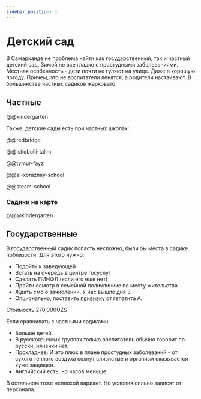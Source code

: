 ```yaml
---
sidebar_position: 1
---
```


# Детский сад

В Самарканде не проблема найти как государственный, так и частный детский сад.
Зимой не все гладко с простудными заболеваниями. Местная особенность - дети
почти не гуляют на улице. Даже в хорошую погоду. Причем, это не воспитатели
ленятся, а родители настаивают. В большинстве частных садиков жарковато.

## Частные

@@kindergarten

Также, детские сады есть при частных школах:

@@redbridge

@@istiqbolli-talim

@@tymur-fayz

@@al-xorazmiy-school

@@steam-school

### Садики на карте

@@@kindergarten

## Государственные

В государственный садик попасть несложно, были бы места в садике поблизости. Для
этого нужно:

- Подойти к заведующей
- Встать на очередь в центре госуслуг
- Сделать ПИНФЛ (если его еще нет)
- Пройти осмотр в семейной поликлинике по месту жительства
- Ждать смс о зачислении. У нас вышло дня 3.
- Опционально, поставить [прививку](../services/medicine.md#вакцинация) от
  гепатита А.

Стоимость 270,000UZS

Если сравнивать с частными садиками:

- Больше детей.
- В русскоязычных группах только воспитатель обычно говорит по-русски, нянечки
  нет.
- Прохладнее. И это плюс в плане простудных заболеваний - от сухого теплого
  воздуха сохнут слизистые и организм оказывается хуже защищен.
- Английский есть, но часов меньше.

В остальном тоже неплохой вариант. Но условия сильно зависят от персонала.

